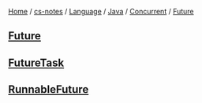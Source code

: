 [Home](https://mengxianbin.github.io) /
[cs-notes](https://mengxianbin.github.io/cs-notes/content) /
[Language](https://mengxianbin.github.io/cs-notes/content/Language) /
[Java](https://mengxianbin.github.io/cs-notes/content/Language/Java) /
[Concurrent](https://mengxianbin.github.io/cs-notes/content/Language/Java/Concurrent) /
[Future](https://mengxianbin.github.io/cs-notes/content/Language/Java/Concurrent/Future)

## [Future](https://mengxianbin.github.io/cs-notes/content/Language/Java/Concurrent/Future/Future)

## [FutureTask](https://mengxianbin.github.io/cs-notes/content/Language/Java/Concurrent/Future/FutureTask/)

## [RunnableFuture](https://mengxianbin.github.io/cs-notes/content/Language/Java/Concurrent/Future/RunnableFuture)
